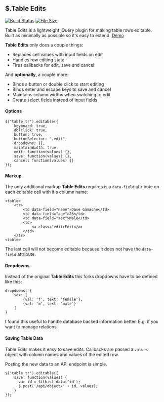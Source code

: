 ## $.Table Edits

[![Build Status](https://travis-ci.org/nathancahill/table-edits.svg?branch=master)](https://travis-ci.org/nathancahill/table-edits)
[![File Size](https://badge-size.herokuapp.com/nathancahill/table-edits/master/build/table-edits.min.js.svg?compression=gzip&label=size)](https://raw.githubusercontent.com/nathancahill/table-edits/master/build/table-edits.min.js)

Table Edits is a lightweight jQuery plugin for making table rows editable. Built as minimally as possible so it's easy to extend. [Demo](http://nathancahill.github.io/table-edits/)

__Table Edits__ only does a couple things:

- Replaces cell values with input fields on edit
- Handles row editing state
- Fires callbacks for edit, save and cancel

And __optionally__, a couple more:

- Binds a button or double click to start editing
- Binds enter and escape keys to save and cancel
- Maintains column widths when switching to edit
- Create select fields instead of input fields

#### Options

```
$("table tr").editable({
    keyboard: true,
    dblclick: true,
    button: true,
    buttonSelector: ".edit",
    dropdowns: {},
    maintainWidth: true,
    edit: function(values) {},
    save: function(values) {},
    cancel: function(values) {}
});
```

#### Markup

The only additional markup __Table Edits__ requires is a `data-field` attribute on each editable cell with it's column name:

```
<table>
    <tr>
        <td data-field="name">Dave Gamache</td>
        <td data-field="age">26</td>
        <td data-field="sex">Male</td>
        <td>
            <a class="edit>Edit</a>
        </td>
    </tr>
<table>
```

The last cell will not become editable because it does not have the `data-field` attribute.

#### Dropdowns

Instead of the original __Table Edits__ this forks dropdowns have to be defined like this:

```
dropdowns: {
    sex: [
        {val: 'f', text: 'female'},
        {val: 'm', text: 'male'}
    ]
}
```
I found this useful to handle database backed information better. E.g. if you want to
manage relations.


#### Saving Table Data

Table Edits makes it easy to save edits. Callbacks are passed a `values` object with column names and values of the edited row.

Posting the new data to an API endpoint is simple.

```
$("table tr").editable({
    save: function(values) {
      var id = $(this).data('id');
      $.post('/api/object/' + id, values);
    }
});
```
